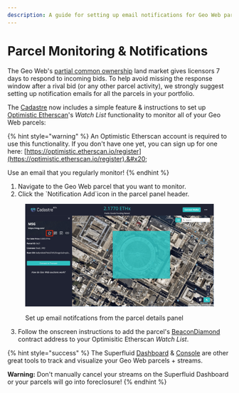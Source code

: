 ```yaml
---
description: A guide for setting up email notifications for Geo Web parcel transactions
---
```


# Parcel Monitoring & Notifications

The Geo Web's [partial common ownership](../concepts/partial-common-ownership.md) land market gives licensors 7 days to respond to incoming bids. To help avoid missing the response window after a rival bid (or any other parcel activity), we strongly suggest setting up notification emails for all the parcels in your portfolio.&#x20;

The [Cadastre](https://geoweb.land/) now includes a simple feature & instructions to set up [Optimistic Etherscan](https://optimistic.etherscan.io/)'s _Watch List_ functionality to monitor all of your Geo Web parcels:

{% hint style="warning" %}
An Optimistic Etherscan account is required to use this functionality. If you don't have one yet, you can sign up for one here: [https://optimistic.etherscan.io/register](https://optimistic.etherscan.io/register).&#x20;

Use an email that you regularly monitor!
{% endhint %}

1. Navigate to the Geo Web parcel that you want to monitor.
2. Click the \`Notification Add\`icon in the parcel panel header.

<figure><img src="../.gitbook/assets/Add Notifications.png" alt=""><figcaption><p>Set up email notifcations from the parcel details panel</p></figcaption></figure>

3. Follow the onscreen instructions to add the parcel's [BeaconDiamond](../developers/core-contracts/beacondiamond/) contract address to your Optimisitic Etherscan _Watch List_.

{% hint style="success" %}
The Superfluid [Dashboard](https://app.superfluid.finance/) & [Console](https://console.superfluid.finance/) are other great tools to track and visualize your Geo Web parcels + streams.&#x20;

**Warning:** Don't manually cancel your streams on the Superfluid Dashboard or your parcels will go into foreclosure!&#x20;
{% endhint %}
